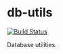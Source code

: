# db-utils

[![Build Status](https://travis-ci.com/devclubspb/db-utils.svg?branch=master)](https://travis-ci.com/devclubspb/db-utils)

Database utilities.
